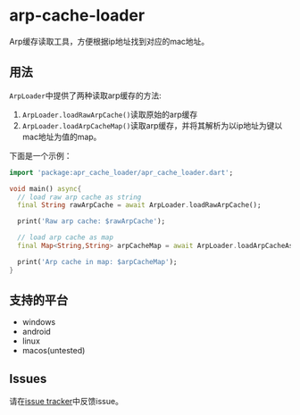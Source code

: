 # arp-cache-loader

Arp缓存读取工具，方便根据ip地址找到对应的mac地址。

## 用法

`ArpLoader`中提供了两种读取arp缓存的方法: 
1. `ArpLoader.loadRawArpCache()`读取原始的arp缓存
2. `ArpLoader.loadArpCacheMap()`读取arp缓存，并将其解析为以ip地址为键以mac地址为值的map。

下面是一个示例：

```dart
import 'package:apr_cache_loader/apr_cache_loader.dart';

void main() async{
  // load raw arp cache as string
  final String rawArpCache = await ArpLoader.loadRawArpCache();

  print('Raw arp cache: $rawArpCache');

  // load arp cache as map
  final Map<String,String> arpCacheMap = await ArpLoader.loadArpCacheAsMap();

  print('Arp cache in map: $arpCacheMap');
}

```

## 支持的平台
- windows
- android
- linux
- macos(untested)

## Issues

请在[issue tracker][tracker]中反馈issue。

[tracker]: https://github.com/victor2025/arp_cache_loader/issues
